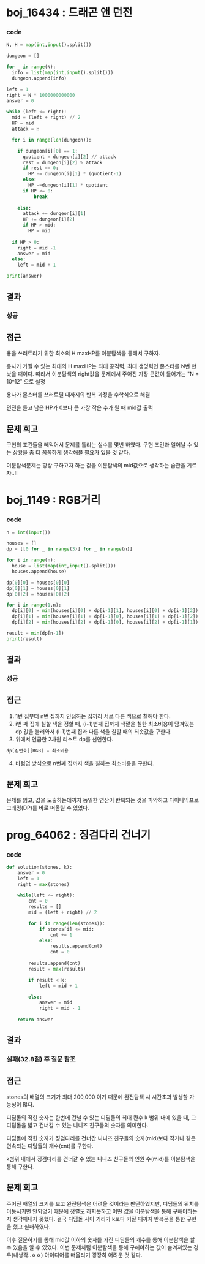 # boj_16434 : 드래곤 앤 던전
### code
```python
N, H = map(int,input().split())

dungeon = []

for _ in range(N):
  info = list(map(int,input().split()))
  dungeon.append(info)

left = 1
right = N * 1000000000000
answer = 0

while (left <= right):
  mid = (left + right) // 2
  HP = mid
  attack = H

  for i in range(len(dungeon)):

    if dungeon[i][0] == 1:
      quotient = dungeon[i][2] // attack
      rest = dungeon[i][2] % attack
      if rest == 0:
        HP -= dungeon[i][1] * (quotient-1)
      else:
        HP -=dungeon[i][1] * quotient
      if HP <= 0:
          break
    
    else:
      attack += dungeon[i][1]
      HP += dungeon[i][2]
      if HP > mid:
        HP = mid
  
  if HP > 0:
    right = mid -1
    answer = mid
  else:
    left = mid + 1

print(answer)
  ```
## 결과
### 성공
## 접근
용을 쓰러트리기 위한 최소의 H maxHP를 이분탐색을 통해서 구하자.

용사가 가질 수 있는 최대의 H maxHP는 최대 공격력, 최대 생명력인 몬스터를 N번 만났을 때이다.
따라서 이분탐색의 right값을 문제에서 주어진 가장 큰값이 들어가는 "N * 10^12" 으로 설정

용사가 몬스터를 쓰러트릴 때까지의 반복 과정을 수학식으로 해결

던전을 돌고 남은 HP가 0보다 큰 가장 작은 수가 될 때 mid값 출력

## 문제 회고
구현의 조건들을 빼먹어서 문제를 틀리는 실수를 몇번 하였다.
구현 조건과 일어날 수 있는 상황을 좀 더 꼼꼼하게 생각해볼 필요가 있을 것 같다.

이분탐색문제는 항상 구하고자 하는 값을 이분탐색의 mid값으로 생각하는 습관을 기르자..!!
# boj_1149 : RGB거리
### code
```python
n = int(input())

houses = []
dp = [[0 for _ in range(3)] for _ in range(n)]

for i in range(n):
  house = list(map(int,input().split()))
  houses.append(house)

dp[0][0] = houses[0][0]
dp[0][1] = houses[0][1]
dp[0][2] = houses[0][2]

for i in range(1,n):
  dp[i][0] = min(houses[i][0] + dp[i-1][1], houses[i][0] + dp[i-1][2])
  dp[i][1] = min(houses[i][1] + dp[i-1][0], houses[i][1] + dp[i-1][2])
  dp[i][2] = min(houses[i][2] + dp[i-1][0], houses[i][2] + dp[i-1][1])

result = min(dp[n-1])
print(result)
  ```
## 결과
### 성공
## 접근
1. 1번 집부터 n번 집까지 인접하는 집끼리 서로 다른 색으로 칠해야 한다.
2. i번 째 집에 칠할 색을 정할 때, (i-1)번째 집까지 색깔을 칠한 최소비용이 담겨있는 dp 값을 불러와서 (i-1)번째 집과 다른 색을 칠할 때의 최솟값을 구한다.
3. 위에서 언급한 2차원 리스트 dp를 선언한다. 
```python
dp[집번호][RGB] = 최소비용
```
4. 바텀업 방식으로 n번째 집까지 색을 칠하는 최소비용을 구한다.
## 문제 회고
문제를 읽고, 값을 도출하는데까지 동일한 연산이 반복되는 것을 파악하고 다이나믹프로그래밍(DP)를 바로 떠올릴 수 있었다.
# prog_64062 : 징검다리 건너기
### code
```python
def solution(stones, k):
    answer = 0
    left = 1
    right = max(stones)

    while(left <= right):
        cnt = 0
        results = []
        mid = (left + right) // 2

        for i in range(len(stones)):
            if stones[i] <= mid:
                cnt += 1
            else:
                results.append(cnt)
                cnt = 0
                
        results.append(cnt)
        result = max(results)

        if result < k:
            left = mid + 1

        else:
            answer = mid
            right = mid - 1
            
    return answer
  ```
## 결과
### 실패(32.8점) 후 질문 참조
## 접근
stones의 배열의 크기가 최대 200,000 이기 때문에 완전탐색 시 시간초과 발생할 가능성이 많다.

디딤돌의 적힌 숫자는 한번에 건널 수 있는 디딤돌의 최대 칸수 k 범위 내에 있을 때, 그 디딤돌을 밟고 건너갈 수 있는 니니즈 친구들의 숫자를 의미한다.

디딤돌에 적힌 숫자가 징검다리를 건너간 니니즈 친구들의 숫자(mid)보다 작거나 같은 연속되는 디딤돌의 개수(cnt)를 구한다.

k범위 내에서 징검다리를 건너갈 수 있는 니니즈 친구들의 인원 수(mid)를 이분탐색을 통해 구한다.

## 문제 회고
주어진 배열의 크기를 보고 완전탐색은 어려울 것이라는 판단하였지만, 디딤돌의 위치를 이동시키면 안되었기 때문에 정렬도 하지못하고
어떤 값을 이분탐색을 통해 구해야하는지 생각해내지 못했다. 결국 디딤돌 사이 거리가 k보다 커질 때까지 반복문을 통한 구현을 했고 실패하였다.

이후 질문하기를 통해 mid값 이하의 숫자를 가진 디딤돌의 개수를 통해 이분탐색을 할 수 있음을 알 수 있었다.
이번 문제처럼 이분탐색을 통해 구해야하는 값이 숨겨져있는 경우(내생각..ㅎㅎ) 아이디어를 떠올리기 굉장히 어려운 것 같다. 